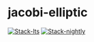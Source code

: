 # jacobi-elliptic

<!-- badges: start -->
[![Stack-lts](https://github.com/stla/jacobi-elliptic/actions/workflows/Stack-lts.yml/badge.svg)](https://github.com/stla/jacobi-elliptic/actions/workflows/Stack-lts.yml)
[![Stack-nightly](https://github.com/stla/jacobi-elliptic/actions/workflows/Stack-nightly.yml/badge.svg)](https://github.com/stla/jacobi-elliptic/actions/workflows/Stack-nightly.yml)
<!-- badges: end -->

